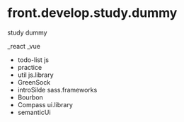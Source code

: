 # front.develop.study.dummy
study dummy

_react
_vue
  - todo-list
js
  - practice
  - util
js.library
  - GreenSock
  - introSilde
sass.frameworks
  - Bourbon
  - Compass
ui.library
  - semanticUi

